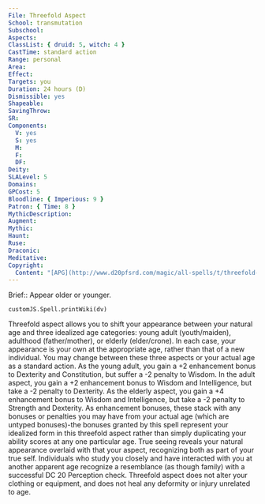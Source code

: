 ```yaml
---
File: Threefold Aspect
School: transmutation
Subschool: 
Aspects: 
ClassList: { druid: 5, witch: 4 }
CastTime: standard action
Range: personal
Area: 
Effect: 
Targets: you
Duration: 24 hours (D)
Dismissible: yes
Shapeable: 
SavingThrow: 
SR: 
Components:
  V: yes
  S: yes
  M: 
  F: 
  DF: 
Deity: 
SLALevel: 5
Domains: 
GPCost: 5
Bloodline: { Imperious: 9 }
Patron: { Time: 8 }
MythicDescription: 
Augment: 
Mythic: 
Haunt: 
Ruse: 
Draconic: 
Meditative: 
Copyright:
  Content: "[APG](http://www.d20pfsrd.com/magic/all-spells/t/threefold-aspect)"
---
```

Brief:: Appear older or younger.

```dataviewjs
customJS.Spell.printWiki(dv)
```

Threefold aspect allows you to shift your appearance between your natural age and three idealized age categories: young adult (youth/maiden), adulthood (father/mother), or elderly (elder/crone). In each case, your appearance is your own at the appropriate age, rather than that of a new individual.  You may change between these three aspects or your actual age as a standard action. As the young adult, you gain a +2 enhancement bonus to Dexterity and Constitution, but suffer a -2 penalty to Wisdom. In the adult aspect, you gain a +2 enhancement bonus to Wisdom and Intelligence, but take a -2 penalty to Dexterity. As the elderly aspect, you gain a +4 enhancement bonus to Wisdom and Intelligence, but take a -2 penalty to Strength and Dexterity. As enhancement bonuses, these stack with any bonuses or penalties you may have from your actual age (which are untyped bonuses)-the bonuses granted by this spell represent your idealized form in this threefold aspect rather than simply duplicating your ability scores at any one particular age.  True seeing reveals your natural appearance overlaid with that your aspect, recognizing both as part of your true self.  Individuals who study you closely and have interacted with you at another apparent age recognize a resemblance (as though family) with a successful DC 20 Perception check.  Threefold aspect does not alter your clothing or equipment, and does not heal any deformity or injury unrelated to age.
